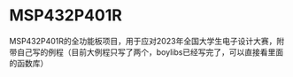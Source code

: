 # MSP432P401R
MSP432P401R的全功能板项目，用于应对2023年全国大学生电子设计大赛，附带自己写的例程（目前大例程只写了两个，boylibs已经写完了，可以直接看里面的函数库）

